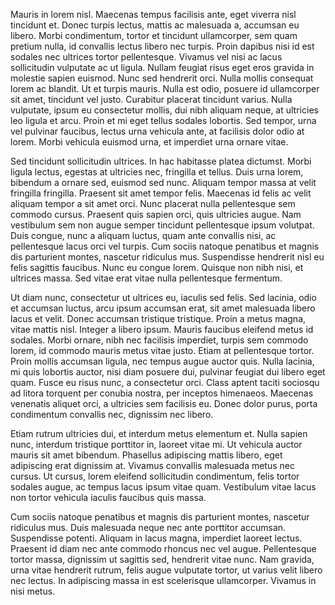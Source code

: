 Mauris in lorem nisl. Maecenas tempus facilisis ante, eget viverra nisl tincidunt et. Donec turpis lectus, mattis ac malesuada a, accumsan eu libero. Morbi condimentum, tortor et tincidunt ullamcorper, sem quam pretium nulla, id convallis lectus libero nec turpis. Proin dapibus nisi id est sodales nec ultrices tortor pellentesque. Vivamus vel nisi ac lacus sollicitudin vulputate ac ut ligula. Nullam feugiat risus eget eros gravida in molestie sapien euismod. Nunc sed hendrerit orci. Nulla mollis consequat lorem ac blandit. Ut et turpis mauris. Nulla est odio, posuere id ullamcorper sit amet, tincidunt vel justo. Curabitur placerat tincidunt varius. Nulla vulputate, ipsum eu consectetur mollis, dui nibh aliquam neque, at ultricies leo ligula et arcu. Proin et mi eget tellus sodales lobortis. Sed tempor, urna vel pulvinar faucibus, lectus urna vehicula ante, at facilisis dolor odio at lorem. Morbi vehicula euismod urna, et imperdiet urna ornare vitae.

Sed tincidunt sollicitudin ultrices. In hac habitasse platea dictumst. Morbi ligula lectus, egestas at ultricies nec, fringilla et tellus. Duis urna lorem, bibendum a ornare sed, euismod sed nunc. Aliquam tempor massa at velit fringilla fringilla. Praesent sit amet tempor felis. Maecenas id felis ac velit aliquam tempor a sit amet orci. Nunc placerat nulla pellentesque sem commodo cursus. Praesent quis sapien orci, quis ultricies augue. Nam vestibulum sem non augue semper tincidunt pellentesque ipsum volutpat. Duis congue, nunc a aliquam luctus, quam ante convallis nisi, ac pellentesque lacus orci vel turpis. Cum sociis natoque penatibus et magnis dis parturient montes, nascetur ridiculus mus. Suspendisse hendrerit nisl eu felis sagittis faucibus. Nunc eu congue lorem. Quisque non nibh nisi, et ultrices massa. Sed vitae erat vitae nulla pellentesque fermentum.

Ut diam nunc, consectetur ut ultrices eu, iaculis sed felis. Sed lacinia, odio et accumsan luctus, arcu ipsum accumsan erat, sit amet malesuada libero lacus et velit. Donec accumsan tristique tristique. Proin a metus magna, vitae mattis nisl. Integer a libero ipsum. Mauris faucibus eleifend metus id sodales. Morbi ornare, nibh nec facilisis imperdiet, turpis sem commodo lorem, id commodo mauris metus vitae justo. Etiam at pellentesque tortor. Proin mollis accumsan ligula, nec tempus augue auctor quis. Nulla lacinia, mi quis lobortis auctor, nisi diam posuere dui, pulvinar feugiat dui libero eget quam. Fusce eu risus nunc, a consectetur orci. Class aptent taciti sociosqu ad litora torquent per conubia nostra, per inceptos himenaeos. Maecenas venenatis aliquet orci, a ultricies sem facilisis eu. Donec dolor purus, porta condimentum convallis nec, dignissim nec libero.

Etiam rutrum ultricies dui, et interdum metus elementum et. Nulla sapien nunc, interdum tristique porttitor in, laoreet vitae mi. Ut vehicula auctor mauris sit amet bibendum. Phasellus adipiscing mattis libero, eget adipiscing erat dignissim at. Vivamus convallis malesuada metus nec cursus. Ut cursus, lorem eleifend sollicitudin condimentum, felis tortor sodales augue, ac tempus lacus ipsum vitae quam. Vestibulum vitae lacus non tortor vehicula iaculis faucibus quis massa.

Cum sociis natoque penatibus et magnis dis parturient montes, nascetur ridiculus mus. Duis malesuada neque nec ante porttitor accumsan. Suspendisse potenti. Aliquam in lacus magna, imperdiet laoreet lectus. Praesent id diam nec ante commodo rhoncus nec vel augue. Pellentesque tortor massa, dignissim ut sagittis sed, hendrerit vitae nunc. Nam gravida, urna vitae hendrerit rutrum, felis augue vulputate tortor, ut varius velit libero nec lectus. In adipiscing massa in est scelerisque ullamcorper. Vivamus in nisi metus.